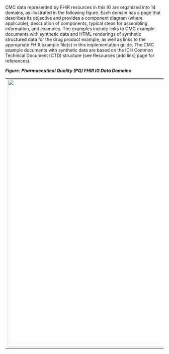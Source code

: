 CMC data represented by FHIR resources in this IG are organized into 14 domains, as illustrated in the following figure. Each domain has a page that describes its objective and provides a component diagram (where applicable), description of components, typical steps for assembling information, and examples. The examples include links to CMC example documents with synthetic data and HTML renderings of synthetic structured data for the drug product example, as well as links to the appropriate FHIR example file(s) in this implementation guide. The CMC example documents with synthetic data are based on the ICH Common Technical Document (CTD) structure (see Resources [add link] page for references).

***Figure: Pharmaceutical Quality (PQ) FHIR IG Data Domains***

<table>
<tr><td><img src="all-domains-dx-PQ.png" width="850"/></td></tr>
</table>
